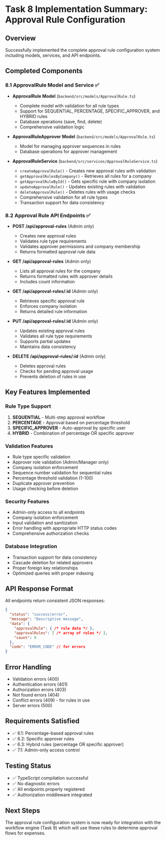 # Task 8 Implementation Summary: Approval Rule Configuration

## Overview
Successfully implemented the complete approval rule configuration system including models, services, and API endpoints.

## Completed Components

### 8.1 ApprovalRule Model and Service ✅
- **ApprovalRule Model** (`backend/src/models/ApprovalRule.ts`)
  - Complete model with validation for all rule types
  - Support for SEQUENTIAL, PERCENTAGE, SPECIFIC_APPROVER, and HYBRID rules
  - Database operations (save, find, delete)
  - Comprehensive validation logic

- **ApprovalRuleApprover Model** (`backend/src/models/ApprovalRule.ts`)
  - Model for managing approver sequences in rules
  - Database operations for approver management

- **ApprovalRuleService** (`backend/src/services/ApprovalRuleService.ts`)
  - `createApprovalRule()` - Creates new approval rules with validation
  - `getApprovalRulesByCompany()` - Retrieves all rules for a company
  - `getApprovalRuleById()` - Gets specific rule with company isolation
  - `updateApprovalRule()` - Updates existing rules with validation
  - `deleteApprovalRule()` - Deletes rules with usage checks
  - Comprehensive validation for all rule types
  - Transaction support for data consistency

### 8.2 Approval Rule API Endpoints ✅
- **POST /api/approval-rules** (Admin only)
  - Creates new approval rules
  - Validates rule type requirements
  - Validates approver permissions and company membership
  - Returns formatted approval rule data

- **GET /api/approval-rules** (Admin only)
  - Lists all approval rules for the company
  - Returns formatted rules with approver details
  - Includes count information

- **GET /api/approval-rules/:id** (Admin only)
  - Retrieves specific approval rule
  - Enforces company isolation
  - Returns detailed rule information

- **PUT /api/approval-rules/:id** (Admin only)
  - Updates existing approval rules
  - Validates all rule type requirements
  - Supports partial updates
  - Maintains data consistency

- **DELETE /api/approval-rules/:id** (Admin only)
  - Deletes approval rules
  - Checks for pending approval usage
  - Prevents deletion of rules in use

## Key Features Implemented

### Rule Type Support
1. **SEQUENTIAL** - Multi-step approval workflow
2. **PERCENTAGE** - Approval based on percentage threshold
3. **SPECIFIC_APPROVER** - Auto-approval by specific user
4. **HYBRID** - Combination of percentage OR specific approver

### Validation Features
- Rule type specific validation
- Approver role validation (Admin/Manager only)
- Company isolation enforcement
- Sequence number validation for sequential rules
- Percentage threshold validation (1-100)
- Duplicate approver prevention
- Usage checking before deletion

### Security Features
- Admin-only access to all endpoints
- Company isolation enforcement
- Input validation and sanitization
- Error handling with appropriate HTTP status codes
- Comprehensive authorization checks

### Database Integration
- Transaction support for data consistency
- Cascade deletion for related approvers
- Proper foreign key relationships
- Optimized queries with proper indexing

## API Response Format
All endpoints return consistent JSON responses:
```json
{
  "status": "success|error",
  "message": "Descriptive message",
  "data": {
    "approvalRule": { /* rule data */ },
    "approvalRules": [ /* array of rules */ ],
    "count": 0
  },
  "code": "ERROR_CODE" // for errors
}
```

## Error Handling
- Validation errors (400)
- Authentication errors (401)
- Authorization errors (403)
- Not found errors (404)
- Conflict errors (409) - for rules in use
- Server errors (500)

## Requirements Satisfied
- ✅ 6.1: Percentage-based approval rules
- ✅ 6.2: Specific approver rules
- ✅ 6.3: Hybrid rules (percentage OR specific approver)
- ✅ 7.1: Admin-only access control

## Testing Status
- ✅ TypeScript compilation successful
- ✅ No diagnostic errors
- ✅ All endpoints properly registered
- ✅ Authorization middleware integrated

## Next Steps
The approval rule configuration system is now ready for integration with the workflow engine (Task 9) which will use these rules to determine approval flows for expenses.